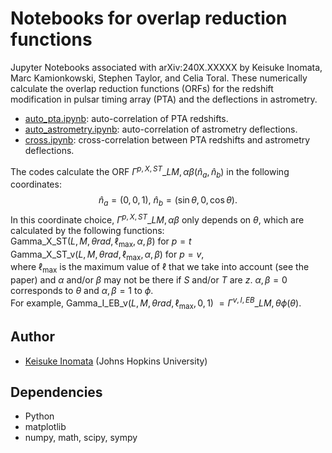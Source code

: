 # Notebooks for overlap reduction functions

Jupyter Notebooks associated with arXiv:240X.XXXXX by Keisuke Inomata, Marc Kamionkowski, Stephen Taylor, and Celia Toral.
These numerically calculate the overlap reduction functions (ORFs) for the redshift modification in pulsar timing array (PTA) and the deflections in astrometry.

- [auto_pta.ipynb](auto_pta.ipynb): auto-correlation of PTA redshifts. 
- [auto_astrometry.ipynb](auto_astrometry.ipynb): auto-correlation of astrometry deflections. 
- [cross.ipynb](cross.ipynb): cross-correlation between PTA redshifts and astrometry deflections. 

The codes calculate the ORF $\Gamma^{p,X,ST}\_{LM,\alpha\beta}(\hat n_a, \hat n_b)$ in the following coordinates:
$$
  \hat n_a = (0,0,1),\  \hat n_b = (\sin \theta, 0, \cos \theta).
$$
In this coordinate choice, $\Gamma^{p,X,ST}\_{LM,\alpha\beta}$ only depends on $\theta$, which are calculated by the following functions:  
Gamma_X_ST($L, M, \theta \text{\[rad\]}, \ell_\text{max}, \alpha, \beta$) for $p = t$  
Gamma_X_ST_v($L, M, \theta \text{\[rad\]}, \ell_\text{max}, \alpha, \beta$) for $p = v$,  
where $\ell_\text{max}$ is the maximum value of $\ell$ that we take into account (see the paper) and $\alpha$ and/or $\beta$ may not be there if $S$ and/or $T$ are $z$. $\alpha,\beta = 0$ corresponds to $\theta$ and $\alpha,\beta = 1$ to $\phi$.  
For example, Gamma_I_EB_v($L, M, \theta \text{\[rad\]}, \ell_\text{max}, 0, 1$) $= \Gamma^{v,I,EB}\_{LM,\theta \phi}(\theta)$. 

## Author
- [Keisuke Inomata](mailto:kinomat1@jhu.edu) (Johns Hopkins University)

## Dependencies
- Python
- matplotlib
- numpy, math, scipy, sympy

